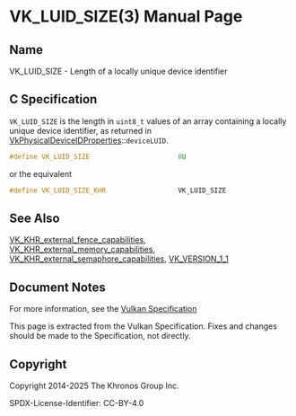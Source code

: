 # VK\_LUID\_SIZE(3) Manual Page

## Name

VK\_LUID\_SIZE - Length of a locally unique device identifier



## [](#_c_specification)C Specification

`VK_LUID_SIZE` is the length in `uint8_t` values of an array containing a locally unique device identifier, as returned in [VkPhysicalDeviceIDProperties](https://registry.khronos.org/vulkan/specs/latest/man/html/VkPhysicalDeviceIDProperties.html)::`deviceLUID`.

```c++
#define VK_LUID_SIZE                      8U
```

or the equivalent

```c++
#define VK_LUID_SIZE_KHR                  VK_LUID_SIZE
```

## [](#_see_also)See Also

[VK\_KHR\_external\_fence\_capabilities](https://registry.khronos.org/vulkan/specs/latest/man/html/VK_KHR_external_fence_capabilities.html), [VK\_KHR\_external\_memory\_capabilities](https://registry.khronos.org/vulkan/specs/latest/man/html/VK_KHR_external_memory_capabilities.html), [VK\_KHR\_external\_semaphore\_capabilities](https://registry.khronos.org/vulkan/specs/latest/man/html/VK_KHR_external_semaphore_capabilities.html), [VK\_VERSION\_1\_1](https://registry.khronos.org/vulkan/specs/latest/man/html/VK_VERSION_1_1.html)

## [](#_document_notes)Document Notes

For more information, see the [Vulkan Specification](https://registry.khronos.org/vulkan/specs/latest/html/vkspec.html#VK_LUID_SIZE)

This page is extracted from the Vulkan Specification. Fixes and changes should be made to the Specification, not directly.

## [](#_copyright)Copyright

Copyright 2014-2025 The Khronos Group Inc.

SPDX-License-Identifier: CC-BY-4.0